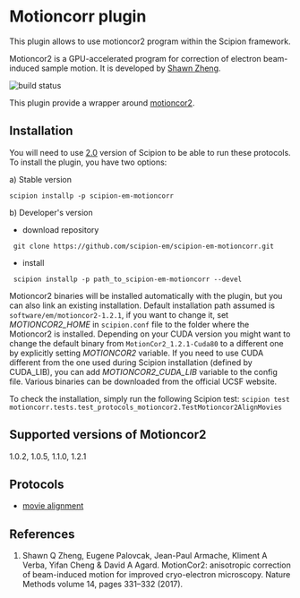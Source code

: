 # Motioncorr plugin

This plugin allows to use motioncor2 program within the Scipion framework.

Motioncor2 is a GPU-accelerated program for correction of electron beam-induced sample motion. It is developed by [Shawn Zheng](http://msg.ucsf.edu/em/software/motioncor2.html).

![build status](http://scipion-test.cnb.csic.es:9980/badges/motioncorr_devel.svg "Build status")

This plugin provide a wrapper around [motioncor2](http://msg.ucsf.edu/em/software/motioncor2.html).

## Installation

You will need to use [2.0](https://github.com/I2PC/scipion/releases/tag/v2.0) version of Scipion to be able to run these protocols. To install the plugin, you have two options:

   a) Stable version
   ```
   scipion installp -p scipion-em-motioncorr
   ```
   b) Developer's version
   * download repository 
   ```
    git clone https://github.com/scipion-em/scipion-em-motioncorr.git
   ```
   * install 
   ```
    scipion installp -p path_to_scipion-em-motioncorr --devel
   ```

Motioncor2 binaries will be installed automatically with the plugin, but you can also link an existing installation. 
Default installation path assumed is `software/em/motioncor2-1.2.1`, if you want to change it, set *MOTIONCOR2_HOME* in `scipion.conf` file to the folder where the Motioncor2 is installed. Depending on your CUDA version you might want to change the default binary from `MotionCor2_1.2.1-Cuda80` to a different one by explicitly setting *MOTIONCOR2* variable. If you need to use CUDA different from the one used during Scipion installation (defined by CUDA_LIB), you can add *MOTIONCOR2_CUDA_LIB* variable to the config file. Various binaries can be downloaded from the official UCSF website.

To check the installation, simply run the following Scipion test: `scipion test motioncorr.tests.test_protocols_motioncor2.TestMotioncor2AlignMovies`

## Supported versions of Motioncor2

1.0.2, 1.0.5, 1.1.0, 1.2.1

## Protocols

* [movie alignment](ProtMotionCorr)

## References
1.  Shawn Q Zheng, Eugene Palovcak, Jean-Paul Armache, Kliment A Verba, Yifan Cheng & David A Agard. MotionCor2: anisotropic correction of beam-induced motion for improved cryo-electron microscopy. Nature Methods volume 14, pages 331–332 (2017).
